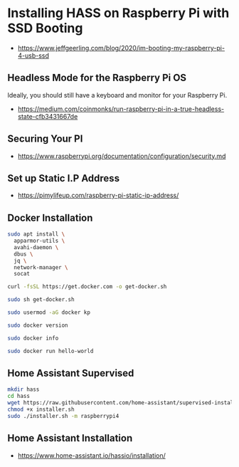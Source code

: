 # Installing HASS on Raspberry Pi with SSD Booting

* https://www.jeffgeerling.com/blog/2020/im-booting-my-raspberry-pi-4-usb-ssd

## Headless Mode for the Raspberry Pi OS

Ideally, you should still have a keyboard and monitor for your Raspberry Pi.

* https://medium.com/coinmonks/run-raspberry-pi-in-a-true-headless-state-cfb3431667de

## Securing Your PI

* https://www.raspberrypi.org/documentation/configuration/security.md

## Set up Static I.P Address

* https://pimylifeup.com/raspberry-pi-static-ip-address/


## Docker Installation

```sh
sudo apt install \
  apparmor-utils \
  avahi-daemon \
  dbus \
  jq \
  network-manager \
  socat
```

```sh
curl -fsSL https://get.docker.com -o get-docker.sh
```

```sh
sudo sh get-docker.sh

sudo usermod -aG docker kp

sudo docker version

sudo docker info

sudo docker run hello-world
```

## Home Assistant Supervised

```sh
mkdir hass
cd hass
wget https://raw.githubusercontent.com/home-assistant/supervised-installer/master/installer.sh
chmod +x installer.sh
sudo ./installer.sh -m raspberrypi4
```


## Home Assistant Installation

* https://www.home-assistant.io/hassio/installation/
